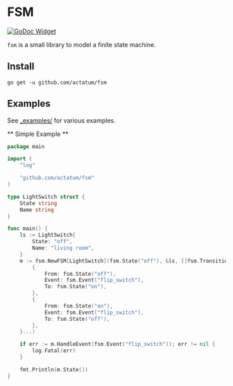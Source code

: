 # FSM

[![GoDoc Widget]][GoDoc]

`fsm` is a small library to model a finite state machine.

## Install

`go get -u github.com/actatum/fsm`

## Examples

See [\_examples/](https://github.com/actatum/fsm/blob/master/_examples/) for various examples.

** Simple Example **

```go
package main

import (
    "log"

    "github.com/actatum/fsm"
)

type LightSwitch struct {
    State string
    Name string
}

func main() {
    ls := LightSwitch{
        State: "off",
        Name: "living room",
    }
    m := fsm.NewFSM[LightSwitch](fsm.State("off"), &ls, []fsm.Transition{
        {
            From: fsm.State("off"),
            Event: fsm.Event("flip_switch"),
            To: fsm.State("on"),
        },
        {
            From: fsm.State("on"),
            Event: fsm.Event("flip_switch"),
            To: fsm.State("off"),
        },
    }...)

    if err := m.HandleEvent(fsm.Event("flip_switch")); err != nil {
        log.Fatal(err)
    }

    fmt.Println(m.State())
}
```

[GoDoc]: https://pkg.go.dev/github.com/actatum/fsm
[GoDoc Widget]: https://godoc.org/github.com/actatum/fsm?status.svg
